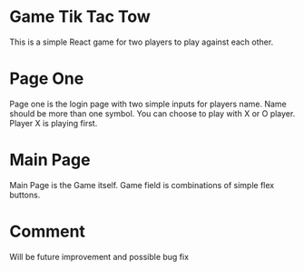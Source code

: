#  Game Tik Tac  Tow

This is a simple React game for two players to  play against each other.

# Page One 

Page one is the login page with two simple inputs for players name. 
Name should be more than one symbol.
You can choose to  play with X or O player.
Player X is playing first.


# Main Page 

Main Page is the  Game  itself. Game field is combinations of simple flex buttons.



# Comment 

Will be future improvement and possible bug fix
